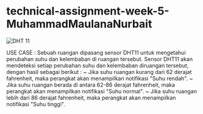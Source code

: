 # technical-assignment-week-5-MuhammadMaulanaNurbait
![DHT 11](https://user-images.githubusercontent.com/108135481/181754426-93041981-3f28-4620-b58c-2532d03e3625.PNG)

USE CASE : Sebuah ruangan dipasang sensor DHT11 untuk mengetahui perubahan suhu dan kelembaban di ruangan tersebut. 
Sensor DHT11 akan mendeteksi setiap perubahan suhu dan kelembaban diruangan tersebut, dengan hasil sebagai berikut :
~ Jika suhu ruangan kurang dari 62 derajat fahrenheit, maka perangkat akan menampilkan notifikasi "Suhu rendah".
~ Jika suhu ruangan berada di antara 62-86 derajat fahrenheit, maka perangkat akan menampilkan notifikasi "Suhu normal".
~ Jika suhu ruangan lebih dari 86 derajat fahrenheit, maka perangkat akan menampilkan notifikasi "Suhu tinggi".
